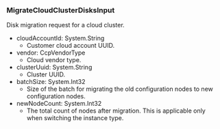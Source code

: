 ### MigrateCloudClusterDisksInput
Disk migration request for a cloud cluster.

- cloudAccountId: System.String
  - Customer cloud account UUID.
- vendor: CcpVendorType
  - Cloud vendor type.
- clusterUuid: System.String
  - Cluster UUID.
- batchSize: System.Int32
  - Size of the batch for migrating the old configuration nodes to new configuration nodes.
- newNodeCount: System.Int32
  - The total count of nodes after migration. This is applicable only when switching the instance type.
